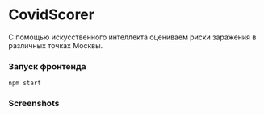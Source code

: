 # CovidScorer

С помощью искусственного интеллекта оцениваем риски заражения в различных точках Москвы.

### Запуск фронтенда
`npm start`

### Screenshots